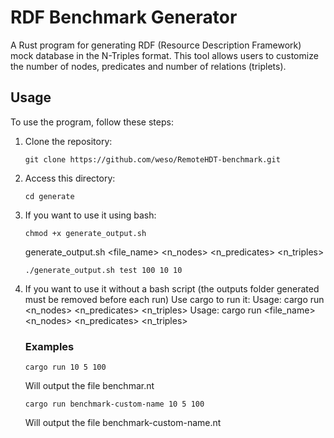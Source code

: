 

# RDF Benchmark Generator

A Rust program for generating RDF (Resource Description Framework) mock database in the N-Triples format. This tool allows users to customize the number of nodes, predicates and number of relations (triplets).

## Usage

To use the program, follow these steps:

1. Clone the repository:
   ```
   git clone https://github.com/weso/RemoteHDT-benchmark.git
   ```
2. Access this directory:
   ```
   cd generate
   ```
3. If you want to use it using bash:
   ```
   chmod +x generate_output.sh
   ```
   generate_output.sh <file_name> <n_nodes> <n_predicates> <n_triples>
   ```
   ./generate_output.sh test 100 10 10
   ```
   

4. If you want to use it without a bash script (the outputs folder generated must be removed before each run)
   Use cargo to run it:
   Usage: cargo run <n_nodes> <n_predicates> <n_triples>
   Usage: cargo run <file_name> <n_nodes> <n_predicates> <n_triples>

   ### Examples
   
   ```
   cargo run 10 5 100
   ```
   Will output the file benchmar.nt

   ```
   cargo run benchmark-custom-name 10 5 100
   ```
   Will output the file benchmark-custom-name.nt

